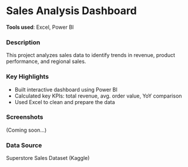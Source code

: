 # Sales Analysis Dashboard

**Tools used**: Excel, Power BI

### Description
This project analyzes sales data to identify trends in revenue, product performance, and regional sales.

### Key Highlights
- Built interactive dashboard using Power BI
- Calculated key KPIs: total revenue, avg. order value, YoY comparison
- Used Excel to clean and prepare the data

### Screenshots
(Coming soon...)

### Data Source
Superstore Sales Dataset (Kaggle)
